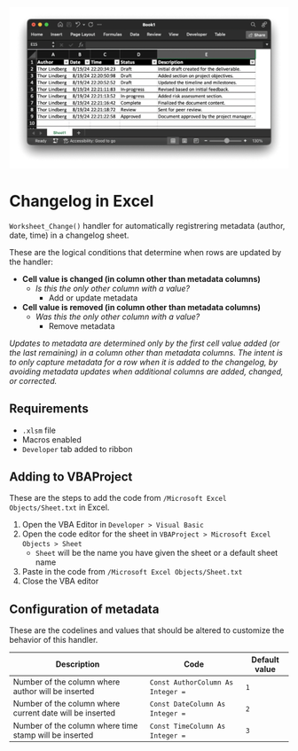 ![Image of workbook using Worksheet_Change() handler](image-workbook.png)

# Changelog in Excel

`Worksheet_Change()` handler for automatically registrering metadata (author, date, time) in a changelog sheet.

These are the logical conditions that determine when rows are updated by the handler:

- __Cell value is changed (in column other than metadata columns)__
    - _Is this the only other column with a value?_
        - Add or update metadata
- __Cell value is removed (in column other than metadata columns)__
    - _Was this the only other column with a value?_
        - Remove metadata

_Updates to metadata are determined only by the first cell value added (or the last remaining) in a column other than metadata columns. The intent is to only capture metadata for a row when it is added to the changelog, by avoiding metadata updates when additional columns are added, changed, or corrected._

## Requirements

- `.xlsm` file
- Macros enabled
- `Developer` tab added to ribbon

## Adding to VBAProject

These are the steps to add the code from `/Microsoft Excel Objects/Sheet.txt` in Excel.

1. Open the VBA Editor in `Developer > Visual Basic`
2. Open the code editor for the sheet in `VBAProject > Microsoft Excel Objects > Sheet`
    - `Sheet` will be the name you have given the sheet or a default sheet name
3. Paste in the code from `/Microsoft Excel Objects/Sheet.txt`
4. Close the VBA editor

## Configuration of metadata

These are the codelines and values that should be altered to customize the behavior of this handler.

| Description                                              | Code                               | Default value |
| -------------------------------------------------------- | ---------------------------------- | ------------- |
| Number of the column where author will be inserted       | `Const AuthorColumn As Integer = ` | `1`           |
| Number of the column where current date will be inserted | `Const DateColumn As Integer = `   | `2`           |
| Number of the column where time stamp will be inserted   | `Const TimeColumn As Integer = `   | `3`           |